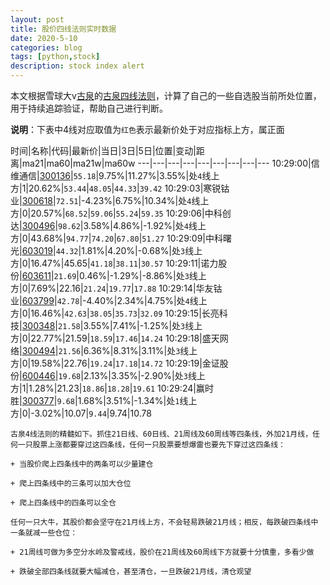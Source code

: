 ```yaml
---
layout: post
title: 股价四线法则实时数据
date: 2020-5-10
categories: blog
tags: [python,stock]
description: stock index alert
---
```



本文根据雪球大v[古泉](https://xueqiu.com/u/7148646888)的[古泉四线法则](https://xueqiu.com/7148646888/130498192)，计算了自己的一些自选股当前所处位置，用于持续追踪验证，帮助自己进行判断。

**说明**：下表中4线对应取值为`红色`表示最新价处于对应指标上方，属正面

时间|名称|代码|最新价|当日|3日|5日|位置|变动|距离|ma21|ma60|ma21w|ma60w
---|---|---|---|---|---|---|---|---
10:29:00|信维通信|[300136](https://xueqiu.com/S/SZ300136)|`55.18`|9.75%|11.27%|3.55%|处`4`线上方|1|20.62%|`53.44`|`48.05`|`44.33`|`39.42`
10:29:03|寒锐钴业|[300618](https://xueqiu.com/S/SZ300618)|`72.51`|-4.23%|6.75%|10.34%|处`4`线上方|0|20.57%|`68.52`|`59.06`|`55.24`|`59.35`
10:29:06|中科创达|[300496](https://xueqiu.com/S/SZ300496)|`98.62`|3.58%|4.86%|-1.92%|处`4`线上方|0|43.68%|`94.77`|`74.20`|`67.80`|`51.27`
10:29:09|中科曙光|[603019](https://xueqiu.com/S/SH603019)|`44.32`|1.81%|4.20%|-0.68%|处`3`线上方|0|16.47%|45.65|`41.18`|`38.11`|`30.57`
10:29:11|诺力股份|[603611](https://xueqiu.com/S/SH603611)|`21.69`|0.46%|-1.29%|-8.86%|处`3`线上方|0|7.69%|22.16|`21.24`|`19.77`|`17.88`
10:29:14|华友钴业|[603799](https://xueqiu.com/S/SH603799)|`42.78`|-4.40%|2.34%|4.75%|处`4`线上方|0|16.46%|`42.63`|`38.05`|`35.73`|`32.09`
10:29:15|长亮科技|[300348](https://xueqiu.com/S/SZ300348)|`21.58`|3.55%|7.41%|-1.25%|处`3`线上方|0|22.77%|21.59|`18.59`|`17.46`|`14.24`
10:29:18|盛天网络|[300494](https://xueqiu.com/S/SZ300494)|`21.56`|6.36%|8.31%|3.11%|处`3`线上方|0|19.58%|22.76|`19.24`|`17.18`|`14.72`
10:29:19|金证股份|[600446](https://xueqiu.com/S/SH600446)|`19.68`|2.13%|3.35%|-2.90%|处`3`线上方|1|1.28%|21.23|`18.86`|`18.28`|`19.61`
10:29:24|赢时胜|[300377](https://xueqiu.com/S/SZ300377)|`9.68`|1.68%|3.51%|-1.34%|处`1`线上方|0|-3.02%|10.07|`9.44`|9.74|10.78

```
古泉4线法则的精髓如下。抓住21日线、60日线、21周线及60周线等四条线，外加21月线，任何一只股票上涨都要穿过这四条线，任何一只股票要想爆雷也要先下穿过这四条线：

+ 当股价爬上四条线中的两条可以少量建仓

+ 爬上四条线中的三条可以加大仓位

+ 爬上四条线中的四条可以全仓

任何一只大牛，其股价都会坚守在21月线上方，不会轻易跌破21月线；相反，每跌破四条线中一条就减一些仓位：

+ 21周线可做为多空分水岭及警戒线，股价在21周线及60周线下方就要十分慎重，多看少做

+ 跌破全部四条线就要大幅减仓，甚至清仓，一旦跌破21月线，清仓观望
```